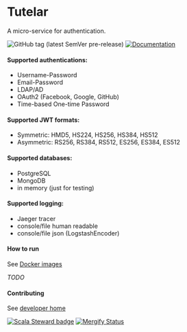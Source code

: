 # Tutelar
A micro-service for authentication.

![GitHub tag (latest SemVer pre-release)](https://img.shields.io/github/v/tag/TeamWanari/tutelar?include_prereleases)
[![Documentation](https://img.shields.io/badge/-Documatation-blue)](https://teamwanari.github.io/tutelar)

#### Supported authentications:
 - Username-Password
 - Email-Password
 - LDAP/AD
 - OAuth2 (Facebook, Google, GitHub)
 - Time-based One-time Password
 
#### Supported JWT formats:
 - Symmetric: HMD5, HS224, HS256, HS384, HS512
 - Asymmetric: RS256, RS384, RS512, ES256, ES384, ES512
 
#### Supported databases:
 - PostgreSQL
 - MongoDB
 - in memory (just for testing)
 
#### Supported logging:
 - Jaeger tracer
 - console/file human readable
 - console/file json (LogstashEncoder)

#### How to run
See [Docker images](https://hub.docker.com/r/teamwanari/tutelar/tags)

_TODO_


#### Contributing
See [developer home](DEVELOPER_HOME.md)

[![Scala Steward badge](https://img.shields.io/badge/Scala_Steward-helping-brightgreen.svg?style=flat&logo=data:image/png;base64,iVBORw0KGgoAAAANSUhEUgAAAA4AAAAQCAMAAAARSr4IAAAAVFBMVEUAAACHjojlOy5NWlrKzcYRKjGFjIbp293YycuLa3pYY2LSqql4f3pCUFTgSjNodYRmcXUsPD/NTTbjRS+2jomhgnzNc223cGvZS0HaSD0XLjbaSjElhIr+AAAAAXRSTlMAQObYZgAAAHlJREFUCNdNyosOwyAIhWHAQS1Vt7a77/3fcxxdmv0xwmckutAR1nkm4ggbyEcg/wWmlGLDAA3oL50xi6fk5ffZ3E2E3QfZDCcCN2YtbEWZt+Drc6u6rlqv7Uk0LdKqqr5rk2UCRXOk0vmQKGfc94nOJyQjouF9H/wCc9gECEYfONoAAAAASUVORK5CYII=)](https://scala-steward.org)
[![Mergify Status](https://img.shields.io/endpoint.svg?url=https://gh.mergify.io/badges/TeamWanari/tutelar&style=flat)](https://mergify.io)
